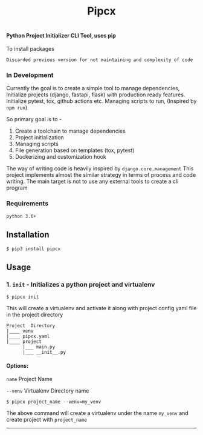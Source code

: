 <div align="center">
    <h1>Pipcx</h1>
    <div style="gap:10px;display: flex; justify-content: center" align="center">
        <img src="https://github.com/khan-asfi-reza/pipcx/actions/workflows/development.yaml/badge.svg" alt="">
        <img src="https://codecov.io/gh/khan-asfi-reza/pipcx/branch/master/graph/badge.svg?token=BS5ZJN8ZRI" alt="">
        <img src="https://img.shields.io/badge/code%20style-pep8-orange.svg" alt="">
        <img src="https://img.shields.io/badge/linting-pylint-green" alt="">    
</div>
</div>

#### Python Project Initializer CLI Tool, uses pip 
To install packages

`Discarded previous version for not maintaining and complexity of code`

### In Development

Currently the goal is to create a simple tool to manage dependencies,
Initialize projects (django, fastapi, flask) with production ready features.
Initialize pytest, tox, github actions etc. Managing scripts to run,
(Inspired by `npm run`)

So primary goal is to -

1. Create a toolchain to manage dependencies
2. Project initialization
3. Managing scripts
4. File generation based on templates (tox, pytest)
5. Dockerizing and customization hook

The way of writing code is heavily inspired by `django.core.management`
This project implements almost the similar strategy in terms of process and code writing.
The main target is not to use any external tools to create a cli program


### Requirements
`python 3.6+`

## Installation

```shell
$ pip3 install pipcx
```

## Usage

### 1. `init` - Initializes a python project and virtualenv

```shell
$ pipcx init
```

This will create a virtualenv and activate it along with project config yaml file in the project directory
```
Project  Directory
|____ venv
|____ pipcx.yaml
|____ project
      |___ main.py
      |___ __init__.py
```

#### Options:
`name` Project Name

`--venv`  Virtualenv Directory name

```shell
$ pipcx project_name --venv=my_venv 
```
The above command will create a virtualenv under the name `my_venv`
and create project with `project_name`

---